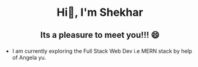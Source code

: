  # <p align="center">  Hi👋,  I'm Shekhar  </p>

## <p align="center"> Its a pleasure to meet you!!! 😄 </p>
 <ul>
 <li >I am currently exploring the Full Stack Web Dev i.e MERN stack by help of Angela yu.   </li>
</ul>
